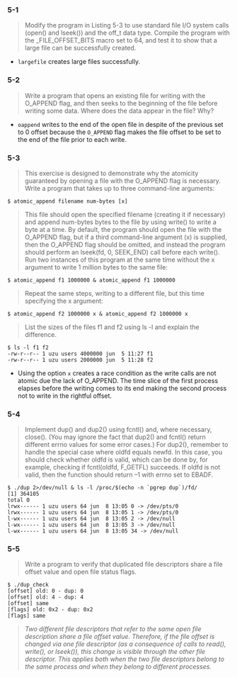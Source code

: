 ### 5-1

> Modify the program in Listing 5-3 to use standard file I/O system calls (open() and lseek()) and the off_t data type. Compile the program with the _FILE_OFFSET_BITS macro set to 64, and test it to show that a large file can be successfully created.

- `largefile` creates large files successfully.

### 5-2

> Write a program that opens an existing file for writing with the O_APPEND flag, and then seeks to the beginning of the file before writing some data. Where does the data appear in the file? Why?

- `oappend` writes to the end of the open file in despite of the previous set to 0 offset because the `O_APPEND` flag makes the file offset to be set to the end of the file prior to each write.

### 5-3

> This exercise is designed to demonstrate why the atomicity guaranteed by opening a file with the O_APPEND flag is necessary. Write a program that takes up to three command-line arguments:

`$ atomic_append filename num-bytes [x]`

> This file should open the specified filename (creating it if necessary) and append num-bytes bytes to the file by using write() to write a byte at a time. By default, the program should open the file with the O_APPEND flag, but if a third command-line argument (x) is supplied, then the O_APPEND flag should be omitted, and instead the program should perform an lseek(fd, 0, SEEK_END) call before each write(). Run two instances of this program at the same time without the x argument to write 1 million bytes to the same file:

`$ atomic_append f1 1000000 & atomic_append f1 1000000`

> Repeat the same steps, writing to a different file, but this time specifying the x argument:

`$ atomic_append f2 1000000 x & atomic_append f2 1000000 x`

> List the sizes of the files f1 and f2 using ls -l and explain the difference.

```
$ ls -l f1 f2
-rw-r--r-- 1 uzu users 4000000 jun  5 11:27 f1
-rw-r--r-- 1 uzu users 2000000 jun  5 11:28 f2
```

- Using the option `x` creates a race condition as the write calls are not atomic due the lack of O_APPEND. The time slice of the first process elapses before the writing comes to its end making the second process not to write in the rightful offset.

### 5-4

> Implement dup() and dup2() using fcntl() and, where necessary, close(). (You may ignore the fact that dup2() and fcntl() return different errno values for some error cases.) For dup2(), remember to handle the special case where oldfd equals newfd. In this case, you should check whether oldfd is valid, which can be done by, for example, checking if fcntl(oldfd, F_GETFL) succeeds. If oldfd is not valid, then the function should return –1 with errno set to EBADF.

```
$ ./dup 2>/dev/null & ls -l /proc/$(echo -n `pgrep dup`)/fd/
[1] 364105
total 0
lrwx------ 1 uzu users 64 jun  8 13:05 0 -> /dev/pts/0
lrwx------ 1 uzu users 64 jun  8 13:05 1 -> /dev/pts/0
l-wx------ 1 uzu users 64 jun  8 13:05 2 -> /dev/null
l-wx------ 1 uzu users 64 jun  8 13:05 3 -> /dev/null
l-wx------ 1 uzu users 64 jun  8 13:05 34 -> /dev/null
```

### 5-5

> Write a program to verify that duplicated file descriptors share a file offset value and open file status flags.

```
$ ./dup_check 
[offset] old: 0 - dup: 0
[offset] old: 4 - dup: 4
[offset] same
[flags] old: 0x2 - dup: 0x2
[flags] same
```

> <cite> Two different file descriptors that refer to the same open file description share a file offset value. Therefore, if the file offset is changed via one file descriptor (as a consequence of calls to read(), write(), or lseek()), this change is visible through the other file descriptor. This applies both when the two file descriptors belong to the same process and when they belong to different processes.</cite>